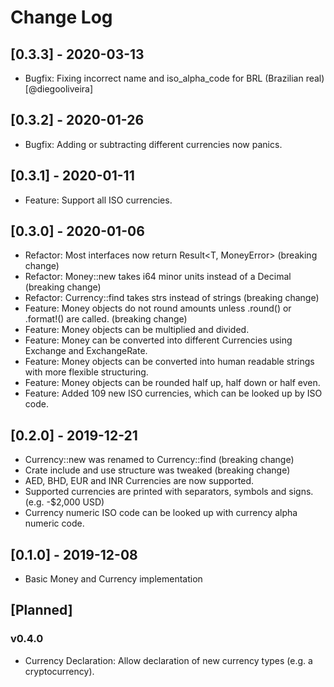 # Change Log

## [0.3.3] - 2020-03-13

* Bugfix: Fixing incorrect name and iso_alpha_code for BRL (Brazilian real) [@diegooliveira]

## [0.3.2] - 2020-01-26

* Bugfix: Adding or subtracting different currencies now panics.

## [0.3.1] - 2020-01-11

* Feature: Support all ISO currencies.

## [0.3.0] - 2020-01-06

* Refactor: Most interfaces now return Result<T, MoneyError>  (breaking change)
* Refactor: Money::new takes i64 minor units instead of a Decimal (breaking change)
* Refactor: Currency::find takes strs instead of strings (breaking change)
* Feature: Money objects do not round amounts unless .round() or .format!() are called. (breaking change)
* Feature: Money objects can be multiplied and divided.
* Feature: Money can be converted into different Currencies using Exchange and ExchangeRate.  
* Feature: Money objects can be converted into human readable strings with more flexible structuring.
* Feature: Money objects can be rounded half up, half down or half even.
* Feature: Added 109 new ISO currencies, which can be looked up by ISO code.

## [0.2.0] - 2019-12-21

* Currency::new was renamed to Currency::find (breaking change)
* Crate include and use structure was tweaked (breaking change)
* AED, BHD, EUR and INR Currencies are now supported.
* Supported currencies are printed with separators, symbols and signs. (e.g. -$2,000 USD)
* Currency numeric ISO code can be looked up with currency alpha numeric code.

## [0.1.0] - 2019-12-08

* Basic Money and Currency implementation

## [Planned]

### v0.4.0

* Currency Declaration: Allow declaration of new currency types (e.g. a cryptocurrency).